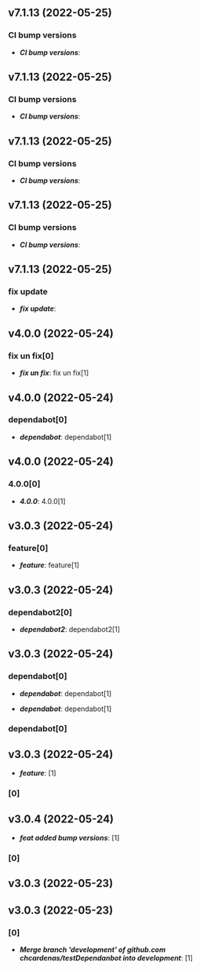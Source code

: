 ## v7.1.13 (2022-05-25)  


### CI  bump versions  


- ***CI  bump versions***:   


## v7.1.13 (2022-05-25)  


### CI  bump versions  


- ***CI  bump versions***:   


## v7.1.13 (2022-05-25)  


### CI  bump versions  


- ***CI  bump versions***:   


## v7.1.13 (2022-05-25)  


### CI  bump versions  


- ***CI  bump versions***:   


## v7.1.13 (2022-05-25)  


### fix  update  


- ***fix  update***:   


## v4.0.0 (2022-05-24)  


### fix  un fix[0]  


- ***fix  un fix***: fix  un fix[1]  


## v4.0.0 (2022-05-24)  


### dependabot[0]  


- ***dependabot***: dependabot[1]  


## v4.0.0 (2022-05-24)  


### 4.0.0[0]  


- ***4.0.0***: 4.0.0[1]  


## v3.0.3 (2022-05-24)  


### feature[0]  


- ***feature***: feature[1]  


## v3.0.3 (2022-05-24)  


### dependabot2[0]  


- ***dependabot2***: dependabot2[1]  


## v3.0.3 (2022-05-24)  


### dependabot[0]  


- ***dependabot***: dependabot[1]  


- ***dependabot***: dependabot[1]  
### dependabot[0]  
## v3.0.3 (2022-05-24)  
- ***feature***: [1]  
### [0]  
## v3.0.4 (2022-05-24)  
- ***feat  added bump versions***: [1] 



### [0] 



## v3.0.3 (2022-05-23) 



## v3.0.3 (2022-05-23) 



### [0] 



- ***Merge branch 'development' of github.com chcardenas/testDependanbot into development***: [1] 
